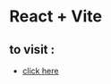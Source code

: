 # React + Vite


## to visit :

- [click here](https://creating-form-cbmf4tx9d-fadysaadeddins-projects.vercel.app/)
